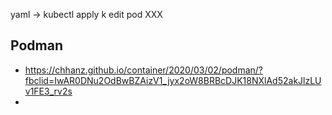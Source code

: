 yaml -> kubectl apply
k edit pod XXX

## Podman
* https://chhanz.github.io/container/2020/03/02/podman/?fbclid=IwAR0DNu2OdBwBZAizV1_jyx2oW8BRBcDJK18NXlAd52akJlzLUv1FE3_rv2s
* 
